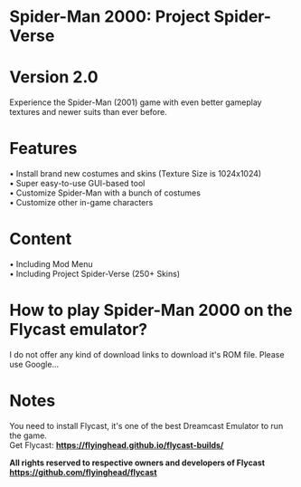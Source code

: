 # Spider-Man 2000: Project Spider-Verse
# Version 2.0
Experience the Spider-Man (2001) game with even better gameplay textures and newer suits than ever before. <br>
# Features
• Install brand new costumes and skins (Texture Size is 1024x1024) <br>
• Super easy-to-use GUI-based tool <br>
• Customize Spider-Man with a bunch of costumes <br>
• Customize other in-game characters <br>

# Content
• Including Mod Menu<br>
• Including Project Spider-Verse (250+ Skins) <br>

# How to play Spider-Man 2000 on the Flycast emulator?
I do not offer any kind of download links to download it's ROM file.
Please use Google...

# Notes
You need to install Flycast, it's one of the best Dreamcast Emulator to run the game.
<br> Get Flycast: **https://flyinghead.github.io/flycast-builds/**

**All rights reserved to respective owners and developers of Flycast**
<br> **https://github.com/flyinghead/flycast**
